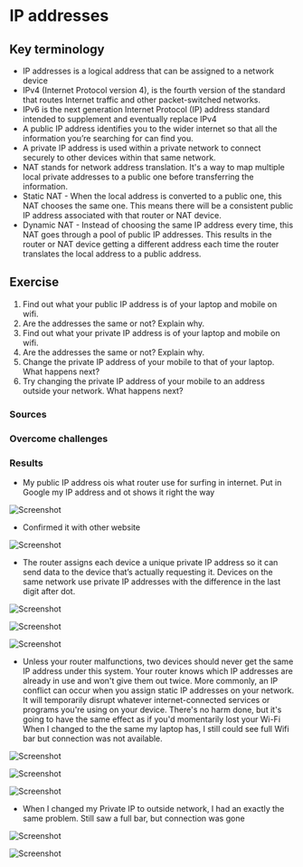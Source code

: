 # IP addresses


## Key terminology

* IP addresses is a logical address that can be assigned to a network device
* IPv4 (Internet Protocol version 4), is the fourth version of the standard that routes Internet traffic and other packet-switched networks.
* IPv6 is the next generation Internet Protocol (IP) address standard intended to supplement and eventually replace IPv4
* A public IP address identifies you to the wider internet so that all the information you’re searching for can find you.
* A private IP address is used within a private network to connect securely to other devices within that same network.
* NAT stands for network address translation. It's a way to map multiple local private addresses to a public one before transferring the information. 
* Static NAT - When the local address is converted to a public one, this NAT chooses the same one. This means there will be a consistent public IP address associated with that router or NAT device.
* Dynamic NAT - Instead of choosing the same IP address every time, this NAT goes through a pool of public IP addresses. This results in the router or NAT device getting a different address each time the router translates the local address to a public address.

## Exercise

1. Find out what your public IP address is of your laptop and mobile on wifi.
2. Are the addresses the same or not? Explain why.
3. Find out what your private IP address is of your laptop and mobile on wifi.
4. Are the addresses the same or not? Explain why.
5. Change the private IP address of your mobile to that of your laptop. What happens next?
7. Try changing the private IP address of your mobile to an address outside your network. What happens next?


### Sources


### Overcome challenges



### Results

* My public IP address ois what router use for surfing in internet. Put in Google my IP address and ot shows it right the way

![Screenshot](https://github.com/Techgrounds-Cloud-9/cloud-9-elenageller/blob/main/00_includes/NTW05-0.png)

* Confirmed it with other website 

![Screenshot](https://github.com/Techgrounds-Cloud-9/cloud-9-elenageller/blob/main/00_includes/NTW05-01.png)

* The router assigns each device a unique private IP address so it can send data to the device that’s actually requesting it. Devices on the same network use private IP addresses with the difference in the last digit after dot.

![Screenshot](https://github.com/Techgrounds-Cloud-9/cloud-9-elenageller/blob/main/00_includes/NTW-05-1.png)

![Screenshot](https://github.com/Techgrounds-Cloud-9/cloud-9-elenageller/blob/main/00_includes/NTW05-2.jpeg)

![Screenshot](https://github.com/Techgrounds-Cloud-9/cloud-9-elenageller/blob/main/00_includes/NTW-05-3.png)

* Unless your router malfunctions, two devices should never get the same IP address under this system. Your router knows which IP addresses are already in use and won't give them out twice. More commonly, an IP conflict can occur when you assign static IP addresses on your network. It will temporarily disrupt whatever internet-connected services or programs you're using on your device. There's no harm done, but it's going to have the same effect as if you'd momentarily lost your Wi-Fi
When I changed to the the same my laptop has, I still could see full Wifi bar but connection was not available.

![Screenshot](https://github.com/Techgrounds-Cloud-9/cloud-9-elenageller/blob/main/00_includes/NTW-05-5.jpeg)

![Screenshot](https://github.com/Techgrounds-Cloud-9/cloud-9-elenageller/blob/main/00_includes/NTW05-4.jpeg)

![Screenshot](https://github.com/Techgrounds-Cloud-9/cloud-9-elenageller/blob/main/00_includes/NTW-05-6.jpeg)

* When I changed my Private IP to outside network, I had an exactly the same problem. Still saw a full bar, but connection was gone

![Screenshot](https://github.com/Techgrounds-Cloud-9/cloud-9-elenageller/blob/main/00_includes/NTW-05-7.jpeg)

![Screenshot](https://github.com/Techgrounds-Cloud-9/cloud-9-elenageller/blob/main/00_includes/NTW-05-8.jpeg)
